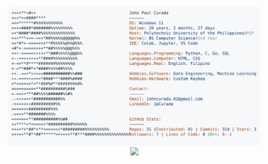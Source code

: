 <a href="https://github.com/JpCurada/JpCurada">
  <picture>
    <source media="(prefers-color-scheme: dark)" srcset="https://raw.githubusercontent.com/JpCurada/JpCurada/main/dark_mode.svg">
    <img alt="JP Curada's GitHub Profile" src="https://raw.githubusercontent.com/JpCurada/JpCurada/main/light_mode.svg">
  </picture>
</a>

<div align="center">
  <img src="https://readme-typing-svg.herokuapp.com?font=poppins&size=30&duration=3000&color=#ffa657&center=true&vCenter=true&width=550&height=75&lines=Computer+Science+Student;Python+Bias;Aspiring+Data+Professional;AI/ML+Enthusiast">
</div>
